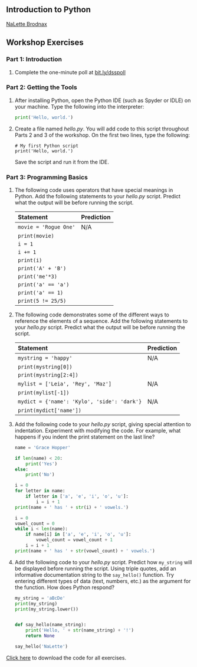 ## Introduction to Python
[NaLette Brodnax](http://www.nalettebrodnax.com)<br>


## Workshop Exercises

### Part 1: Introduction

 1. Complete the one-minute poll at [bit.ly/dsspoll](http://bit.ly/dsspoll)


### Part 2: Getting the Tools

 1. After installing Python, open the Python IDE (such as Spyder or IDLE) on your machine.  Type the following into the interpreter:
    ```python
    print('Hello, world.')
    ```

 2. Create a file named *hello.py*.  You will add code to this script throughout Parts 2 and 3 of the workshop. On the first two lines, type the following:
    ```
    # My first Python script
    print('Hello, world.')
    ```
    Save the script and run it from the IDE.

### Part 3: Programming Basics
 1. The following code uses operators that have special meanings in Python.  Add the following statements to your *hello.py* script.  Predict what the output will be before running the script.

    |Statement| Prediction|
    |:---|:---|
    |`movie = 'Rogue One'`|N/A|
    |`print(movie)`||
    |`i = 1`||
    |`i += 1`||
    |`print(i)`||
    |`print('A' + 'B')`||
    |`print('me'*3)`||
    |`print('a' == 'a')`||
    |`print('a' == 1)`||
    |`print(5 != 25/5)`||

 2. The following code demonstrates some of the different ways to reference the elements of a sequence.  Add the following statements to your *hello.py* script. Predict what the output will be before running the script.

    |Statement| Prediction|
    |:---|:---|
    |`mystring = 'happy'`|N/A|
    |`print(mystring[0])`||
    |`print(mystring[2:4])`||
    |`mylist = ['Leia', 'Rey', 'Maz']`|N/A|
    |`print(mylist[-1])`||
    |`mydict = {'name': 'Kylo', 'side': 'dark'}`|N/A|
    |`print(mydict['name'])`||

 3. Add the following code to your *hello.py* script, giving special attention to indentation.  Experiment with modifying the code.  For example, what happens if you indent the print statement on the last line?
    ```python
    name = 'Grace Hopper'

    if len(name) < 20:
        print('Yes')
    else:
        print('No')

    i = 0
    for letter in name:
        if letter in ['a', 'e', 'i', 'o', 'u']:
            i = i + 1
    print(name + ' has ' + str(i) + ' vowels.')

    i = 0
    vowel_count = 0
    while i < len(name):
        if name[i] in ['a', 'e', 'i', 'o', 'u']:
            vowel_count = vowel_count + 1
        i = i + 1
    print(name + ' has ' + str(vowel_count) + ' vowels.')
    ```

 4. Add the following code to your *hello.py* script.  Predict how `my_string` will be displayed before running the script.  Using triple quotes, add an informative documentation string to the `say_hello()` function.  Try entering different types of data (text, numbers, etc.) as the argument for the function.  How does Python respond?

    ```python
    my_string = 'aBcDe'
    print(my_string)
    print(my_string.lower())


    def say_hello(name_string):
        print('Hello, ' + str(name_string) + '!')
        return None

    say_hello('NaLette')
    ```

[Click here](https://github.com/nmbrodnax/iqss-python-intro/tree/master/files) to download the code for all exercises.